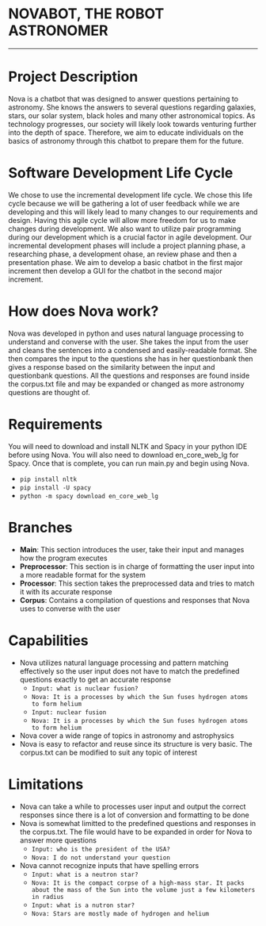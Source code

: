 # NOVABOT, THE ROBOT ASTRONOMER
---

# Project Description

Nova is a chatbot that was designed to answer questions pertaining to astronomy. She knows the answers to several questions regarding galaxies, stars, our solar system, black holes and many other astronomical topics. As technology progresses, our society will likely look towards venturing further into the depth of space. Therefore, we aim to educate individuals on the basics of astronomy through this chatbot to prepare them for the future. 

# Software Development Life Cycle

We chose to use the incremental development life cycle. We chose this life cycle because we will be gathering a lot of user feedback while we are developing and this will likely lead to many changes to our requirements and design. Having this agile cycle will allow more freedom for us to make changes during development. We also want to utilize pair programming during our development which is a crucial factor in agile development. Our incremental development phases will include a project planning phase, a researching phase, a development ohase, an review phase and then a presentation phase. We aim to develop a basic chatbot in the first major increment then develop a GUI for the chatbot in the second major increment. 

# How does Nova work?

Nova was developed in python and uses natural language processing to understand and converse with the user. She takes the input from the user and cleans the sentences into a condensed and easily-readable format. She then compares the input to the questions she has in her questionbank then gives a response based on the similarity between the input and questionbank questions. All the questions and responses are found inside the corpus.txt file and may be expanded or changed as more astronomy questions are thought of. 

# Requirements

You will need to download and install NLTK and Spacy in your python IDE before using Nova. You will also need to download en_core_web_lg for Spacy. Once that is complete, you can run main.py and begin using Nova. 

- `pip install nltk`
- `pip install -U spacy`
- `python -m spacy download en_core_web_lg`

# Branches

- **Main**: This section introduces the user, take their input and manages how the program executes 
- **Preprocessor**: This section is in charge of formatting the user input into a more readable format for the system
- **Processor**: This section takes the preprocessed data and tries to match it with its accurate response
- **Corpus**: Contains a compilation of questions and responses that Nova uses to converse with the user

# Capabilities

- Nova utilizes natural language processing and pattern matching effectively so the user input does not have to match the predefined questions exactly to get an accurate response
  - `Input: what is nuclear fusion?`
  - `Nova: It is a processes by which the Sun fuses hydrogen atoms to form helium`
  - `Input: nuclear fusion`
  - `Nova: It is a processes by which the Sun fuses hydrogen atoms to form helium`
- Nova cover a wide range of topics in astronomy and astrophysics 
- Nova is easy to refactor and reuse since its structure is very basic. The corpus.txt can be modified to suit any topic of interest

# Limitations

- Nova can take a while to processes user input and output the correct responses since there is a lot of conversion and formatting to be done
- Nova is somewhat limitted to the predefined questions and responses in the corpus.txt. The file would have to be expanded in order for Nova to answer more questions
  - `Input: who is the president of the USA?`
  - `Nova: I do not understand your question`
- Nova cannot recognize inputs that have spelling errors
  - `Input: what is a neutron star?`
  - `Nova: It is the compact corpse of a high-mass star. It packs about the mass of the Sun into the volume just a few kilometers in radius`
  - `Input: what is a nutron star?`
  - `Nova: Stars are mostly made of hydrogen and helium`

